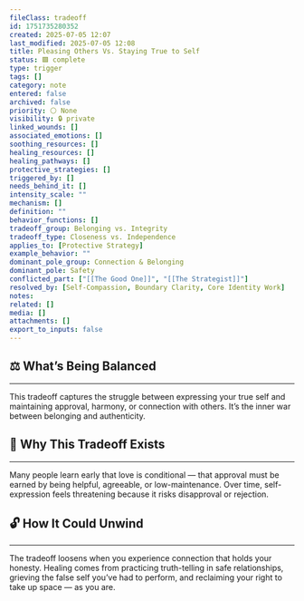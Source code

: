 ```yaml
---
fileClass: tradeoff
id: 1751735280352
created: 2025-07-05 12:07
last_modified: 2025-07-05 12:08
title: Pleasing Others Vs. Staying True to Self
status: 🟩 complete
type: trigger
tags: []
category: note
entered: false
archived: false
priority: ⚪ None
visibility: 🔒 private
linked_wounds: []
associated_emotions: []
soothing_resources: []
healing_resources: []
healing_pathways: []
protective_strategies: []
triggered_by: []
needs_behind_it: []
intensity_scale: ""
mechanism: []
definition: ""
behavior_functions: []
tradeoff_group: Belonging vs. Integrity
tradeoff_type: Closeness vs. Independence
applies_to: [Protective Strategy]
example_behavior: ""
dominant_pole_group: Connection & Belonging
dominant_pole: Safety
conflicted_part: ["[[The Good One]]", "[[The Strategist]]"]
resolved_by: [Self-Compassion, Boundary Clarity, Core Identity Work]
notes: 
related: []
media: []
attachments: []
export_to_inputs: false
---
```


## ⚖️ What’s Being Balanced
---
This tradeoff captures the struggle between expressing your true self and maintaining approval, harmony, or connection with others. It’s the inner war between belonging and authenticity.

## 🤔 Why This Tradeoff Exists
---
Many people learn early that love is conditional — that approval must be earned by being helpful, agreeable, or low-maintenance. Over time, self-expression feels threatening because it risks disapproval or rejection.

## 🔓 How It Could Unwind
---
The tradeoff loosens when you experience connection that holds your honesty. Healing comes from practicing truth-telling in safe relationships, grieving the false self you’ve had to perform, and reclaiming your right to take up space — as you are.
